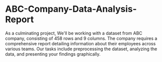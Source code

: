 # ABC-Company-Data-Analysis-Report
As a culminating project, We'll be working with a dataset from ABC company, consisting of 458 rows and 9 columns. The company requires a comprehensive report detailing information about their employees across various teams. Our tasks include preprocessing the dataset, analyzing the data, and presenting your findings graphically.
